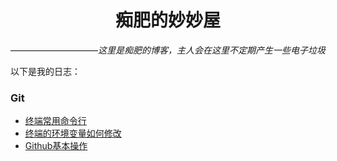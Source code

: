 # <center>痴肥的妙妙屋</center>
——————————*这里是痴肥的博客，主人会在这里不定期产生一些电子垃圾*

以下是我的日志： 
### Git
- [终端常用命令行](/blog/终端常用命令行.html)
- [终端的环境变量如何修改](/blog/终端的环境变量如何修改.html)
- [Github基本操作](/blog/Github基本操作.html)
